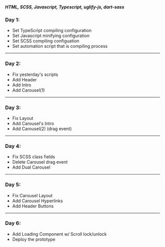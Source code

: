 ##### HTML, SCSS, Javascript, Typescript, uglify-js, dart-sass

### Day 1:

-   Set TypeScript compiling configuration
-   Set Javascript minifying configuration
-   Set SCSS compiling configuation
-   Set automation script that is compiling process

---

### Day 2:

-   Fix yesterday's scripts
-   Add Header
-   Add Intro
-   Add Carousel(1)

---

### Day 3:

-   Fix Layout
-   Add Carousel's Intro
-   Add Carousel(2) (drag event)

---

### Day 4:

-   Fix SCSS class fields
-   Delete Carousel drag event
-   Add Dual Carousel

---

### Day 5:

-   Fix Carousel Layout
-   Add Carousel Hyperlinks
-   Add Header Buttons

---

### Day 6:

-   Add Loading Component w/ Scroll lock/unlock
-   Deploy the prototype
